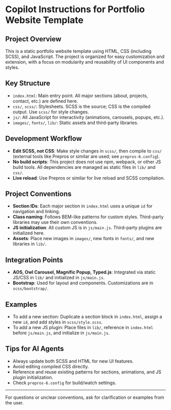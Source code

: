 # Copilot Instructions for Portfolio Website Template

## Project Overview
This is a static portfolio website template using HTML, CSS (including SCSS), and JavaScript. The project is organized for easy customization and extension, with a focus on modularity and reusability of UI components and styles.

## Key Structure
- `index.html`: Main entry point. All major sections (about, projects, contact, etc.) are defined here.
- `css/`, `scss/`: Stylesheets. SCSS is the source; CSS is the compiled output. Use `scss/` for style changes.
- `js/`: All JavaScript for interactivity (animations, carousels, popups, etc.).
- `images/`, `fonts/`, `lib/`: Static assets and third-party libraries.

## Development Workflow
- **Edit SCSS, not CSS**: Make style changes in `scss/`, then compile to `css/` (external tools like Prepros or similar are used; see `prepros-6.config`).
- **No build scripts**: This project does not use npm, webpack, or other JS build tools. All dependencies are managed as static files in `lib/` and `css/`.
- **Live reload**: Use Prepros or similar for live reload and SCSS compilation.

## Project Conventions
- **Section IDs**: Each major section in `index.html` uses a unique `id` for navigation and linking.
- **Class naming**: Follows BEM-like patterns for custom styles. Third-party libraries may use their own conventions.
- **JS initialization**: All custom JS is in `js/main.js`. Third-party plugins are initialized here.
- **Assets**: Place new images in `images/`, new fonts in `fonts/`, and new libraries in `lib/`.

## Integration Points
- **AOS, Owl Carousel, Magnific Popup, Typed.js**: Integrated via static JS/CSS in `lib/` and initialized in `js/main.js`.
- **Bootstrap**: Used for layout and components. Customizations are in `scss/bootstrap/`.

## Examples
- To add a new section: Duplicate a section block in `index.html`, assign a new `id`, and add styles in `scss/style.scss`.
- To add a new JS plugin: Place files in `lib/`, reference in `index.html` before `js/main.js`, and initialize in `js/main.js`.

## Tips for AI Agents
- Always update both SCSS and HTML for new UI features.
- Avoid editing compiled CSS directly.
- Reference and reuse existing patterns for sections, animations, and JS plugin initialization.
- Check `prepros-6.config` for build/watch settings.

---
For questions or unclear conventions, ask for clarification or examples from the user.